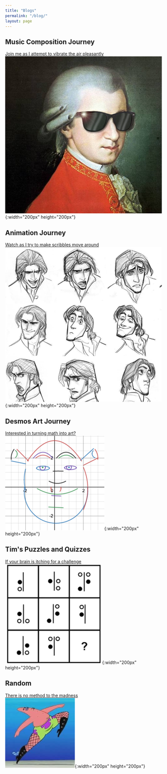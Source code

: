 ```yaml
---
title: "Blogs"
permalink: "/blog/"
layout: page
---
```


## Music Composition Journey

[Join me as I attempt to vibrate the air pleasantly](https://timothy-cao.github.io/personal/blog/composition)<br>
![alt text](/assets/images/composition.jpg){:width="200px" height="200px"}

## Animation Journey

[Watch as I try to make scribbles move around](https://timothy-cao.github.io/personal/blog/animation)<br>
![alt text](/assets/images/animation.jpg){:width="200px" height="200px"}

## Desmos Art Journey

[Interested in turning math into art?](https://timothy-cao.github.io/personal/blog/desmos)<br>
![alt text](/assets/images/desmos.png){:width="200px" height="200px"}

## Tim's Puzzles and Quizzes

[If your brain is itching for a challenge](https://timothy-cao.github.io/personal/blog/puzzle)<br>
![alt text](/assets/images/puzzle.png){:width="200px" height="200px"}

## Random

[There is no method to the madness](https://timothy-cao.github.io/personal/blog/random)<br>
![alt text](/assets/images/random.png){:width="200px" height="200px"}

